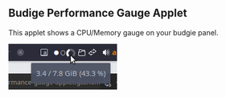 ## Budige Performance Gauge Applet

This applet shows a CPU/Memory gauge on your budgie panel.

![Panel1](https://github.com/AkiraMiyakoda/budgie-performance-gauge-applet/raw/master/assets/panel1.png)
